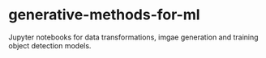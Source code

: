 # generative-methods-for-ml
Jupyter notebooks for data transformations, imgae generation and training object detection models.
